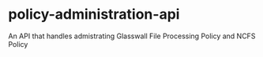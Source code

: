 # policy-administration-api
An API that handles admistrating Glasswall File Processing Policy and NCFS Policy
